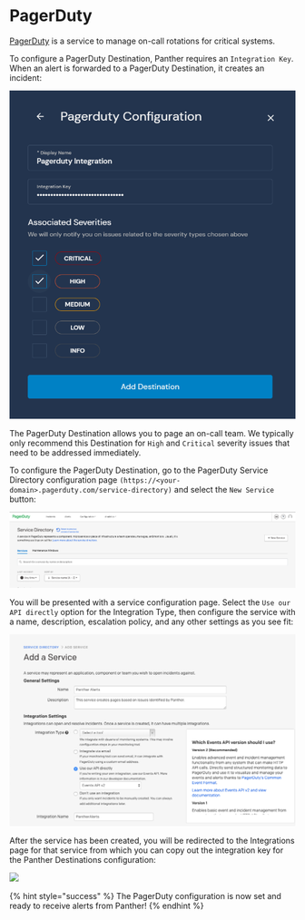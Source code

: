 # PagerDuty

[PagerDuty](https://www.pagerduty.com) is a service to manage on-call rotations for critical systems.

To configure a PagerDuty Destination, Panther requires an `Integration Key`. When an alert is forwarded to a PagerDuty Destination, it creates an incident:

![](<../../../.gitbook/assets/pagerduty-panther (7) (7) (8) (1) (8).png>)

The PagerDuty Destination allows you to page an on-call team. We typically only recommend this Destination for `High` and `Critical` severity issues that need to be addressed immediately.

To configure the PagerDuty Destination, go to the PagerDuty Service Directory configuration page `(https://<your-domain>.pagerduty.com/service-directory)` and select the `New Service` button:

![](<../../../.gitbook/assets/pagerduty1 (6) (1) (4).png>)

You will be presented with a service configuration page. Select the `Use our API directly` option for the Integration Type, then configure the service with a name, description, escalation policy, and any other settings as you see fit:

![](<../../../.gitbook/assets/pagerduty2 (7) (1) (2).png>)

After the service has been created, you will be redirected to the Integrations page for that service from which you can copy out the integration key for the Panther Destinations configuration:

![](<../../../.gitbook/assets/pagerduty3 (8) (1).png>)

{% hint style="success" %}
The PagerDuty configuration is now set and ready to receive alerts from Panther!
{% endhint %}
